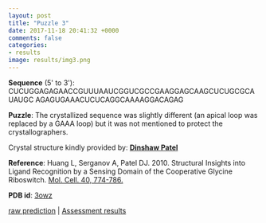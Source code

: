 ```yaml
---
layout: post
title: "Puzzle 3"
date: 2017-11-18 20:41:32 +0000
comments: false
categories: 
- results
image: results/img3.png
---
```

**Sequence** (5' to 3'): 
CUCUGGAGAGAACCGUUUAAUCGGUCGCCGAAGGAGCAAGCUCUGCGCAUAUGC
AGAGUGAAACUCUCAGGCAAAAGGACAGAG

**Puzzle**:
The crystallized sequence was slightly different (an apical loop was replaced by a GAAA loop) but it was not mentioned to protect the crystallographers. 

Crystal structure kindly provided by: [**Dinshaw Patel**](https://www.mskcc.org/research-areas/labs/dinshaw-patel)

**Reference**:
Huang L, Serganov A, Patel DJ. 2010. Structural Insights into Ligand Recognition by a Sensing Domain of the Cooperative Glycine Riboswitch. [Mol. Cell. 40, 774-786.](http://www.sciencedirect.com/science/article/pii/S1097276510008920) 

**PDB id**: [3owz](http://www.rcsb.org/pdb/explore/explore.do?structureId=3owz)

[raw prediction](https://github.com/rnapuzzles/rnapuzzles.github.io/tree/master/data/PZ3/pdb)    &#124;   [Assessment results](/table/2000/01/01/PZ3-3d/)

